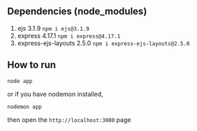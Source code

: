 ## Dependencies (node_modules)
1. ejs 3.1.9 `npm i ejs@3.1.9`
2. express 4.17.1 `npm i express@4.17.1`
3. express-ejs-layouts 2.5.0 `npm i express-ejs-layouts@2.5.0`

## How to run
```
node app
```
or if you have nodemon installed, 
```
nodemon app
```
then open the ```http://localhost:3000``` page
